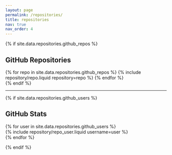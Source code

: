 ```yaml
---
layout: page
permalink: /repositories/
title: repositories
nav: true
nav_order: 4
---
```


{% if site.data.repositories.github_repos %}

## GitHub Repositories

<div class="repositories d-flex flex-wrap flex-md-row flex-column justify-content-between align-items-center">
  {% for repo in site.data.repositories.github_repos %}
    {% include repository/repo.liquid repository=repo %}
  {% endfor %}
</div>
{% endif %}

---

{% if site.data.repositories.github_users %}

## GitHub Stats

<div class="repositories d-flex flex-wrap justify-content-between align-items-start">
  {% for user in site.data.repositories.github_users %}
    <div class="repo-stats-container d-flex flex-wrap w-100">
      {% include repository/repo_user.liquid username=user %}
    </div>
  {% endfor %}
</div>

{% endif %}

<script>
  document.addEventListener("DOMContentLoaded", function () {
    function updateImageTheme() {
      const isDarkMode = window.matchMedia("(prefers-color-scheme: dark)").matches;
      const images = document.querySelectorAll(".repo-img");

      images.forEach((img) => {
        const darkSrc = img.getAttribute("data-dark");
        const lightSrc = img.getAttribute("data-light");
        img.setAttribute("src", isDarkMode ? darkSrc : lightSrc);
      });
    }

    // Initial theme update
    updateImageTheme();

    // Listen for theme changes
    window.matchMedia("(prefers-color-scheme: dark)").addEventListener("change", updateImageTheme);
  });
</script>

